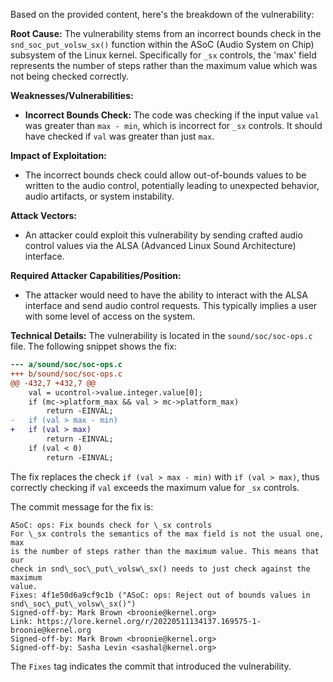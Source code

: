 Based on the provided content, here's the breakdown of the vulnerability:

**Root Cause:**
The vulnerability stems from an incorrect bounds check in the `snd_soc_put_volsw_sx()` function within the ASoC (Audio System on Chip) subsystem of the Linux kernel. Specifically for `_sx` controls, the 'max' field represents the number of steps rather than the maximum value which was not being checked correctly.

**Weaknesses/Vulnerabilities:**
- **Incorrect Bounds Check:** The code was checking if the input value `val` was greater than `max - min`, which is incorrect for `_sx` controls. It should have checked if `val` was greater than just `max`.

**Impact of Exploitation:**
- The incorrect bounds check could allow out-of-bounds values to be written to the audio control, potentially leading to unexpected behavior, audio artifacts, or system instability.

**Attack Vectors:**
- An attacker could exploit this vulnerability by sending crafted audio control values via the ALSA (Advanced Linux Sound Architecture) interface.

**Required Attacker Capabilities/Position:**
- The attacker would need to have the ability to interact with the ALSA interface and send audio control requests. This typically implies a user with some level of access on the system.

**Technical Details:**
The vulnerability is located in the `sound/soc/soc-ops.c` file. The following snippet shows the fix:
```diff
--- a/sound/soc/soc-ops.c
+++ b/sound/soc/soc-ops.c
@@ -432,7 +432,7 @@
 	val = ucontrol->value.integer.value[0];
 	if (mc->platform_max && val > mc->platform_max)
 		return -EINVAL;
-	if (val > max - min)
+	if (val > max)
 		return -EINVAL;
 	if (val < 0)
 		return -EINVAL;
```
The fix replaces the check `if (val > max - min)` with `if (val > max)`, thus correctly checking if `val` exceeds the maximum value for `_sx` controls.

The commit message for the fix is:
```
ASoC: ops: Fix bounds check for \_sx controls
For \_sx controls the semantics of the max field is not the usual one, max
is the number of steps rather than the maximum value. This means that our
check in snd\_soc\_put\_volsw\_sx() needs to just check against the maximum
value.
Fixes: 4f1e50d6a9cf9c1b ("ASoC: ops: Reject out of bounds values in snd\_soc\_put\_volsw\_sx()")
Signed-off-by: Mark Brown <broonie@kernel.org>
Link: https://lore.kernel.org/r/20220511134137.169575-1-broonie@kernel.org
Signed-off-by: Mark Brown <broonie@kernel.org>
Signed-off-by: Sasha Levin <sashal@kernel.org>
```
The `Fixes` tag indicates the commit that introduced the vulnerability.